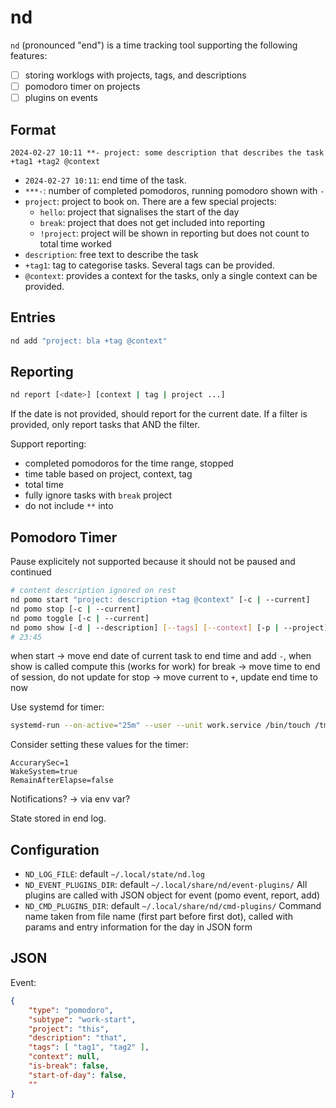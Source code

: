 # nd

`nd` (pronounced "end") is a time tracking tool supporting the following features:

- [ ] storing worklogs with projects, tags, and descriptions
- [ ] pomodoro timer on projects
- [ ] plugins on events

## Format

```
2024-02-27 10:11 **- project: some description that describes the task +tag1 +tag2 @context
```

- `2024-02-27 10:11`: end time of the task.
- `***-`: number of completed pomodoros, running pomodoro shown with `-`
- `project`: project to book on. There are a few special projects:
  - `hello`: project that signalises the start of the day
  - `break`: project that does not get included into reporting
  - `!project`: project will be shown in reporting but does not count to total time worked
- `description`: free text to describe the task
- `+tag1`: tag to categorise tasks. Several tags can be provided.
- `@context`: provides a context for the tasks, only a single context can be provided.

## Entries

```bash
nd add "project: bla +tag @context"
```

## Reporting

```bash
nd report [<date>] [context | tag | project ...]
```

If the date is not provided, should report for the current date.
If a filter is provided, only report tasks that AND the filter.

Support reporting:

- completed pomodoros for the time range, stopped
- time table based on project, context, tag
- total time
- fully ignore tasks with `break` project
- do not include `**` into

## Pomodoro Timer

Pause explicitely not supported because it should not be paused and continued

```bash
# content description ignored on rest
nd pomo start "project: description +tag @context" [-c | --current]
nd pomo stop [-c | --current]
nd pomo toggle [-c | --current]
nd pomo show [-d | --description] [--tags] [--context] [-p | --project] [--count] [-c | --current] [-t | --type] [-f | --format]
# 23:45
```

when start ->
move end date of current task to end time and add `-`, when show is called compute this (works for
work)
for break -> move time to end of session, do not update
for stop -> move current to `+`, update end time to now


Use systemd for timer:

```bash
systemd-run --on-active="25m" --user --unit work.service /bin/touch /tmp/foo
```

Consider setting these values for the timer:

```
AccurarySec=1
WakeSystem=true
RemainAfterElapse=false
```

Notifications? -> via env var?

State stored in end log.

## Configuration

- `ND_LOG_FILE`: default `~/.local/state/nd.log`
- `ND_EVENT_PLUGINS_DIR`: default `~/.local/share/nd/event-plugins/`
   All plugins are called with JSON object for event (pomo event, report, add)
- `ND_CMD_PLUGINS_DIR`: default `~/.local/share/nd/cmd-plugins/`
   Command name taken from file name (first part before first dot), called with params and entry
   information for the day in JSON form

## JSON

Event:

```json
{
    "type": "pomodoro",
    "subtype": "work-start",
    "project": "this",
    "description": "that",
    "tags": [ "tag1", "tag2" ],
    "context": null,
    "is-break": false,
    "start-of-day": false,
    ""
}
```

